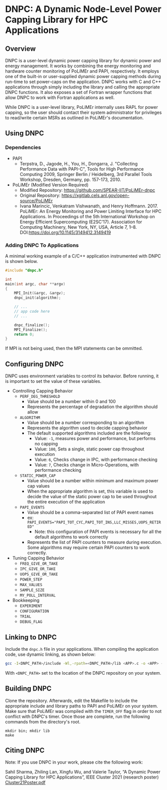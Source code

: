 # DNPC: A Dynamic Node-Level Power Capping Library for HPC Applications

## Overview
DNPC is a user-level dynamic power capping library for dynamic power and energy management. 
It works by combining the energy monitoring and hardware counter monitoring of PoLiMEr and PAPI, respectively.
It employs one of the built-in or user-supplied dynamic power capping methods during run-time to set power-caps on the application.
DNPC works with C and C++ applications through simply including the library and calling the appropriate DNPC functions.
It also exposes a set of Fortran wrapper functions that allow DNPC to work with Fortran applications as well.

While DNPC is a user-level library, PoLiMEr internally uses RAPL for power capping, so the user should contact their system administrator for privileges to read/write certain MSRs as outlined in PoLiMEr's documentation.

## Using DNPC
### Dependencies
- PAPI
	- Terpstra, D., Jagode, H., You, H., Dongarra, J. "Collecting Performance Data with PAPI-C", Tools for High Performance Computing 2009, Springer Berlin / Heidelberg, 3rd Parallel Tools Workshop, Dresden, Germany, pp. 157-173, 2010. 
- PoLiMEr (Modified Version Required)
	- Modified Repository: https://github.com/SPEAR-IIT/PoLiMEr-dnpc
	- Original Repository: https://xgitlab.cels.anl.gov/open-source/PoLiMEr
	- Ivana Marincic, Venkatram Vishwanath, and Henry Hoffmann. 2017. PoLiMEr: An Energy Monitoring and Power Limiting Interface for HPC Applications. In Proceedings of the 5th International Workshop on Energy Efficient Supercomputing (E2SC'17). Association for Computing Machinery, New York, NY, USA, Article 7, 1–8. DOI:https://doi.org/10.1145/3149412.3149419

### Adding DNPC To Applications 
A minimal working example of a C/C++ application instrumented with DNPC is shown below.
```C
#include "dnpc.h"

int
main(int argc, char **argv)
{
	MPI_Init(&argc, &argv);
	dnpc_init(algorithm);

	// ...
	// app code here
	// ...

	dnpc_finalize();
	MPI_Finalize();
	return 0;
}
```
If MPI is not being used, then the MPI statements can be ommitted.

## Configuring DNPC
DNPC uses environment variables to control its behavior.
Before running, it is important to set the value of these variables.
- Controlling Capping Behavior
	- `PERF_DEG_THRESHOLD`
		- Value should be a number within 0 and 100
		- Represents the percentage of degradation the algorithm should allow
	- `ALGORITHM`
		- Value should be a number corresponding to an algorithm
		- Represents the algorithm used to decide capping behavior
		- The default supported algorithms included are the following:
			- Value: `-1`, measures power and performance, but performs no capping 
			- Value: `100`, Sets a single, static power cap throughout execution 
			- Value: `6`, Checks change in IPC, with performance checking
			- Value: `7`, Checks change in Micro-Operations, with performance checking
	- `STATIC_POWER_CAP`
		- Value should be a number within minimum and maximum power cap values
		- When the appropriate algorithm is set, this variable is used to decide the value of the static power cap to be used throughout the entire execution of the application
	- `PAPI_EVENTS`
		- Value should be a comma-separated list of PAPI event names
		- ex: `PAPI_EVENTS="PAPI_TOT_CYC,PAPI_TOT_INS,LLC_MISSES,UOPS_RETIRED"`
			- Note: this configuration of PAPI events is necessary for all the default algorithms to work correctly
		- Represents the list of PAPI counters to measure during execution. Some algorithms may require certain PAPI counters to work correctly.
- Tuning Capping Behavior
	- `FREQ_GIVE_OR_TAKE`
	- `IPC_GIVE_OR_TAKE`
	- `UOPS_GIVE_OR_TAKE`
	- `POWER_STEP`
	- `MAX_VALUES`
	- `SAMPLE_SIZE`
	- `MY_POLL_INTERVAL`
- Bookkeeping
	- `EXPERIMENT`
	- `CONFIGURATION`
	- `TRIAL`
	- `DEBUG_FLAG`

## Linking to DNPC
Include the `dnpc.h` file in your applications.
When compiling the application code, use dynamic linking, as shown below:

```bash
gcc -I<DNPC_PATH>/include -Wl,-rpath=<DNPC_PATH>/lib <APP>.c -o <APP> -L<DNPC_PATH>/lib -ldnpc
```

With `<DNPC_PATH>` set to the location of the DNPC repository on your system.

## Building DNPC
Clone the repository. 
Afterwards, edit the Makefile to include the appropriate include and library paths to PAPI and PoLiMEr on your system. 
Make sure that PoLiMEr was compiled with the `TIMER_OFF` flag in order to not conflict with DNPC's timer.
Once those are complete, run the following commands from the directory's root.
```
mkdir bin; mkdir lib
make
```

## Citing DNPC 
Note: If you use DNPC in your work, please cite the following work:

Sahil Sharma, Zhiling Lan, Xingfu Wu, and Valerie Taylor, “A Dynamic Power Capping Library for HPC Applications”, IEEE Cluster 2021 (research poster)
[Cluster21Poster.pdf](https://github.com/SPEAR-IIT/DNPC/files/7131672/Cluster21Poster.pdf)
